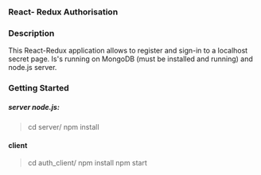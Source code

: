 ### React- Redux Authorisation

### Description

This React-Redux application allows to register and sign-in to a
localhost secret page. Is's running on MongoDB (must be installed and running)
and node.js server.



### Getting Started

##### server node.js:

> cd server/
> npm install

#### client

> cd auth_client/
> npm install
> npm start